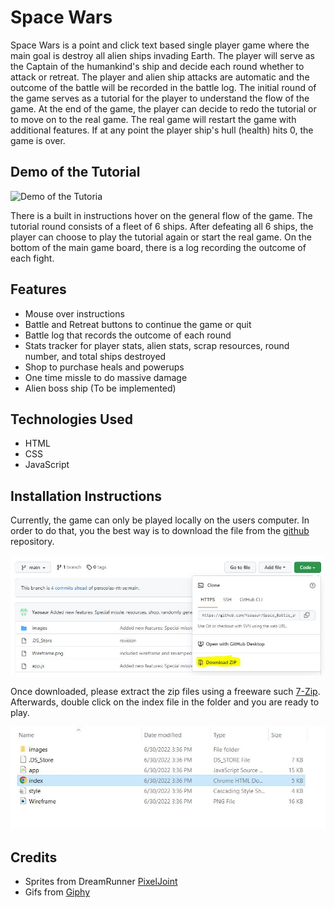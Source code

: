 # Space Wars

Space Wars is a point and click text based single player game where the main goal is destroy all alien ships invading Earth. The player will serve as the Captain of the humankind's ship and decide each round whether to attack or retreat. The player and alien ship attacks are automatic and the outcome of the battle will be recorded in the battle log. The initial round of the game serves as a tutorial for the player to understand the flow of the game. At the end of the game, the player can decide to redo the tutorial or to move on to the real game. The real game will restart the game with additional features. If at any point the player ship's hull (health) hits 0, the game is over.

## Demo of the Tutorial

![Demo of the Tutoria](images/spacewars%20demo.gif)

There is a built in instructions hover on the general flow of the game. The tutorial round consists of a fleet of 6 ships. After defeating all 6 ships, the player can choose to play the tutorial again or start the real game. On the bottom of the main game board, there is a log recording the outcome of each fight.

## Features

- Mouse over instructions
- Battle and Retreat buttons to continue the game or quit
- Battle log that records the outcome of each round
- Stats tracker for player stats, alien stats, scrap resources, round number, and total ships destroyed
- Shop to purchase heals and powerups
- One time missle to do massive damage
- Alien boss ship (To be implemented)

## Technologies Used

- HTML
- CSS
- JavaScript

## Installation Instructions

Currently, the game can only be played locally on the users computer. In order to do that, you the best way is to download the file from the [github](https://github.com/Yaosaur/Space_Battle_starter_code) repository.

![Location of download Zip](images/Download%20game.JPG)

Once downloaded, please extract the zip files using a freeware such [7-Zip](https://www.7-zip.org/). Afterwards, double click on the index file in the folder and you are ready to play.

![Index file](images/Index.JPG)

## Credits

- Sprites from DreamRunner [PixelJoint](https://pixeljoint.com/)
- Gifs from [Giphy](https://giphy.com/)
